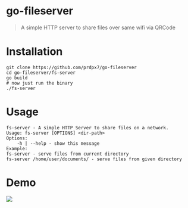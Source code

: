 # go-fileserver
> A simple HTTP server to share files over same wifi via QRCode

# Installation
```
git clone https://github.com/prdpx7/go-fileserver
cd go-fileserver/fs-server
go build
# now just run the binary
./fs-server
```
# Usage
```
fs-server - A simple HTTP Server to share files on a network.
Usage: fs-server [OPTIONS] <dir-path>
Options:
	-h | --help - show this message
Example:
fs-server - serve files from current directory
fs-server /home/user/documents/ - serve files from given directory
```
# Demo
<img src ="./fs-server.gif">
